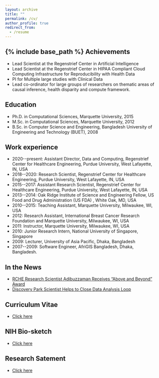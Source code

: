 ```yaml
---
layout: archive
title: ""
permalink: /cv/
author_profile: true
redirect_from:
  - /resume
---
```

{% include base_path %}
Achievements
------
* Lead Scientist at the Regenstrief Center in Artificial Intelligence 
* Lead Scientist at the Regenstrief Center in HIPAA Compliant Cloud Computing Infrastructure for Reproducibility with Health Data
* PI for Multiple large studies with Clinical Data
* Lead co-ordinator for large groups of researchers on thematic areas of causal inference, health disparity and compute framework. 

Education
------
* Ph.D. in  Computational Sciences, Marquette University, 2015 
* M.Sc. in Computational Sciences, Marquette University, 2012
* B.Sc. in Computer Science and Engineering, Bangladesh University of Engineering and Technology (BUET), 2008

Work experience
------
* 2020--present: Assistant Director, Data and Computing, Regenstrief Center for Healthcare Engineering, Purdue University, West Lafayette, IN, USA
* 2018--2020: Research Scientist, Regenstrief Center for Healthcare Engineering, Purdue University, West Lafayette, IN, USA
* 2015--2017: Assistant Research Scientist, Regenstrief Center for Healthcare Engineering, Purdue University, West Lafayette, IN, USA
* 2013--2014: Oak Ridge Institute of Science and Engineering Fellow, US Food and Drug Administration (US FDA) , White Oak, MD, USA 
* 2010--2015: Teaching Assistant, Marquette University, Milwaukee, WI, USA
* 2012: Research Assistant, International Breast Cancer Research Foundation and Marquette University, Milwaukee, WI, USA
* 2011: Instructor, Marquette University, Milwaukee, WI, USA 
* 2010: Junior Research Intern, National University of Singapore, Singapore
* 2009: Lecturer, University of Asia Pacific, Dhaka, Bangladesh 
* 2007--2009: Software Engineer, AfriGIS Bangladesh, Dhaka, Bangladesh.


In the News
------
* [RCHE Research Scientist Adibuzzaman Receives “Above and Beyond” Award](https://www.purdue.edu/research/dimensions/discovery-park-data-scientistst-helps-to-close-data-analysis-loop/)
* [Discovery Park Scientist Helps to Close Data Analysis Loop](https://www.purdue.edu/discoverypark//news/index.php?view=3046)

  
Curriculum Vitae
------
* [Click here](http://adibzaman.github.io/files/CV_Adib.pdf)

NIH Bio-sketch
------
* [Click here](http://adibzaman.github.io/files/NIH_Bio.pdf)

Research Satement 
------
* [Click here](http://adibzaman.github.io/files/Research_Statement_5_Year_Plan.pdf)



